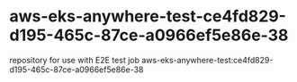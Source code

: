 # aws-eks-anywhere-test-ce4fd829-d195-465c-87ce-a0966ef5e86e-38
repository for use with E2E test job aws-eks-anywhere-test:ce4fd829-d195-465c-87ce-a0966ef5e86e-38
